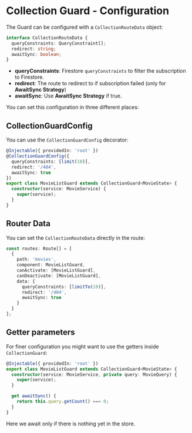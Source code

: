 # Collection Guard - Configuration

The Guard can be configured with a `CollectionRouteData` object:

```typescript
interface CollectionRouteData {
  queryConstraints: QueryConstraint[];
  redirect: string;
  awaitSync: boolean;
}
```

- **queryConstraints**: Firestore `queryConstraints` to filter the subscription to Firestore.
- **redirect**: The route to redirect to if subscription failed (only for **AwaitSync Strategy**)
- **awaitSync**: Use **AwaitSync Strategy** if true.

You can set this configuration in three different places:

## CollectionGuardConfig

You can use the `CollectionGuardConfig` decorator:

```typescript
@Injectable({ providedIn: 'root' })
@CollectionGuardConfig({
  queryConstraints: [limit(10)],
  redirect: '/404',
  awaitSync: true
})
export class MovieListGuard extends CollectionGuard<MovieState> {
  constructor(service: MovieService) {
    super(service);
  }
}
```

## Router Data

You can set the `CollectionRouteData` directly in the route:

```typescript
const routes: Route[] = [
  {
    path: 'movies',
    component: MovieListGuard,
    canActivate: [MovieListGuard],
    canDeactivate: [MovieListGuard],
    data: {
      queryConstraints: [limitTo(10)],
      redirect: '/404',
      awaitSync: true
    }
  }
];
```

## Getter parameters

For finer configuration you might want to use the getters inside `CollectionGuard`:

```typescript
@Injectable({ providedIn: 'root' })
export class MovieListGuard extends CollectionGuard<MovieState> {
  constructor(service: MovieService, private query: MovieQuery) {
    super(service);
  }

  get awaitSync() {
    return this.query.getCount() === 0;
  }
}
```

Here we await only if there is nothing yet in the store.
